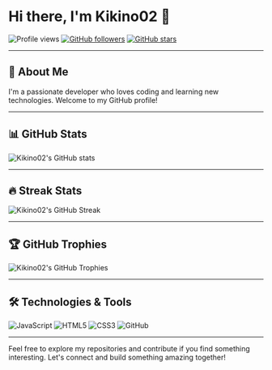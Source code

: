 # Hi there, I'm Kikino02 👋

![Profile views](https://gpvc.arturio.dev/Kikino02)
[![GitHub followers](https://img.shields.io/github/followers/Kikino02?label=Follow&style=social)](https://github.com/Kikino02/?tab=follow)
[![GitHub stars](https://img.shields.io/github/stars/Kikino02?label=Stars&style=social)](https://github.com/Kikino02/?tab=repositories)

---

## 🚀 About Me

I'm a passionate developer who loves coding and learning new technologies. Welcome to my GitHub profile!

---

## 📊 GitHub Stats

![Kikino02's GitHub stats](https://github-readme-stats.vercel.app/api?username=Kikino02&show_icons=true&theme=radical)

---

## 🔥 Streak Stats

![Kikino02's GitHub Streak](https://github-readme-streak-stats.herokuapp.com/?user=Kikino02&theme=radical)

---

## 🏆 GitHub Trophies

![Kikino02's GitHub Trophies](https://github-profile-trophy.vercel.app/?username=Kikino02&theme=radical)

---

## 🛠️ Technologies & Tools

![JavaScript](https://img.shields.io/badge/-JavaScript-black?style=flat-square&logo=javascript)
![HTML5](https://img.shields.io/badge/-HTML5-black?style=flat-square&logo=html5)
![CSS3](https://img.shields.io/badge/-CSS3-black?style=flat-square&logo=css3)
![GitHub](https://img.shields.io/badge/-GitHub-black?style=flat-square&logo=github)

---

Feel free to explore my repositories and contribute if you find something interesting. Let's connect and build something amazing together!

